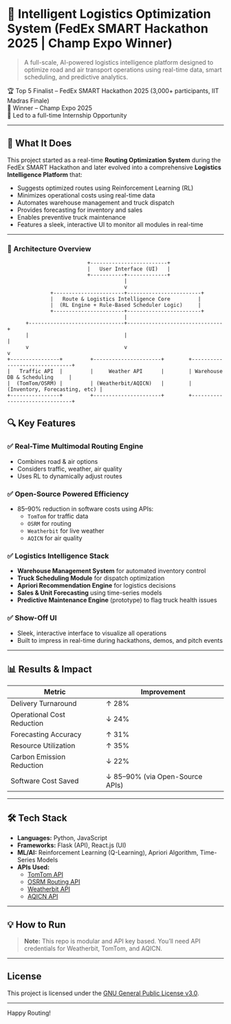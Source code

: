 # 🚚 Intelligent Logistics Optimization System (FedEx SMART Hackathon 2025 | Champ Expo Winner)

> A full-scale, AI-powered logistics intelligence platform designed to optimize road and air transport operations using real-time data, smart scheduling, and predictive analytics.  

🏆 Top 5 Finalist – FedEx SMART Hackathon 2025 (3,000+ participants, IIT Madras Finale)  
🥇 Winner – Champ Expo 2025  
💼 Led to a full-time Internship Opportunity  

---

## 🧠 What It Does

This project started as a real-time **Routing Optimization System** during the FedEx SMART Hackathon and later evolved into a comprehensive **Logistics Intelligence Platform** that:

- Suggests optimized routes using Reinforcement Learning (RL)
- Minimizes operational costs using real-time data
- Automates warehouse management and truck dispatch
- Provides forecasting for inventory and sales
- Enables preventive truck maintenance
- Features a sleek, interactive UI to monitor all modules in real-time

---

### 🧱 Architecture Overview

```
                          +-------------------------+
                          |   User Interface (UI)   |
                          +-----------+-------------+
                                      |
                                      v
              +-----------------------+------------------------+
              |   Route & Logistics Intelligence Core         |
              |  (RL Engine + Rule-Based Scheduler Logic)     |
              +-----------------------+------------------------+
                                      |
      +-------------------------------+-------------------------------+
      |                               |                               |
      v                               v                               v
+----------------+         +----------------------+        +-------------------------------+
|   Traffic API  |         |     Weather API      |        | Warehouse DB & Scheduling     |
|  (TomTom/OSRM) |         | (Weatherbit/AQICN)   |        | (Inventory, Forecasting, etc) |
+----------------+         +----------------------+        +-------------------------------+
```


## 🔍 Key Features

### ✅ Real-Time Multimodal Routing Engine
- Combines road & air options
- Considers traffic, weather, air quality
- Uses RL to dynamically adjust routes

### ✅ Open-Source Powered Efficiency
- 85–90% reduction in software costs using APIs:
  - `TomTom` for traffic data
  - `OSRM` for routing
  - `Weatherbit` for live weather
  - `AQICN` for air quality

### ✅ Logistics Intelligence Stack
- **Warehouse Management System** for automated inventory control
- **Truck Scheduling Module** for dispatch optimization
- **Apriori Recommendation Engine** for logistics decisions
- **Sales & Unit Forecasting** using time-series models
- **Predictive Maintenance Engine** (prototype) to flag truck health issues

### ✅ Show-Off UI
- Sleek, interactive interface to visualize all operations
- Built to impress in real-time during hackathons, demos, and pitch events

---

## 📊 Results & Impact

| Metric                         | Improvement        |
|-------------------------------|--------------------|
| Delivery Turnaround           | ↑ 28%              |
| Operational Cost Reduction    | ↓ 24%              |
| Forecasting Accuracy          | ↑ 31%              |
| Resource Utilization          | ↑ 35%              |
| Carbon Emission Reduction     | ↓ 22%              |
| Software Cost Saved           | ↓ 85–90% (via Open-Source APIs) |

---

## 🛠️ Tech Stack

- **Languages:** Python, JavaScript  
- **Frameworks:** Flask (API), React.js (UI)  
- **ML/AI:** Reinforcement Learning (Q-Learning), Apriori Algorithm, Time-Series Models  
- **APIs Used:**  
  - [TomTom API](https://developer.tomtom.com/)  
  - [OSRM Routing API](http://project-osrm.org/)  
  - [Weatherbit API](https://www.weatherbit.io/)  
  - [AQICN API](https://aqicn.org/api/)  

---

## 💡 How to Run

> **Note:** This repo is modular and API key based. You’ll need API credentials for Weatherbit, TomTom, and AQICN.

---

## License
This project is licensed under the [GNU General Public License v3.0](LICENSE).

---

Happy Routing! 
